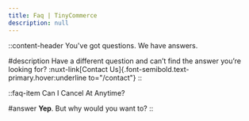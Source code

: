 ```yaml
---
title: Faq | TinyCommerce
description: null
---
```


::content-header
You've got questions. We have answers.

#description
Have a different question and can’t find the answer you’re looking for? :nuxt-link[Contact Us]{.font-semibold.text-primary.hover:underline to="/contact"}
::

::faq-item
Can I Cancel At Anytime?

#answer
<strong>Yep</strong>. But why would you want to?
::
